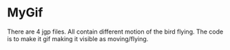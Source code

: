 # MyGif

There are 4 jgp files. All contain different motion of the bird flying. The code is to make it gif making it visible as moving/flying.
